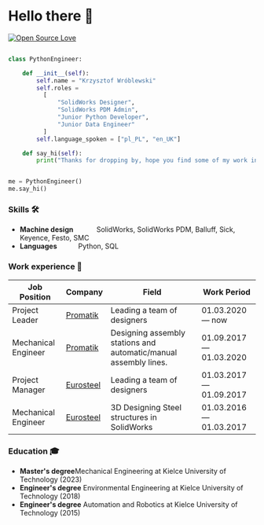 # Hello there 👋

[![Open Source Love](https://badges.frapsoft.com/os/v1/open-source.svg?v=102)](https://github.com/ellerbrock/open-source-badge/)


```python

class PythonEngineer:

    def __init__(self):
        self.name = "Krzysztof Wróblewski"
        self.roles =
          [
              "SolidWorks Designer",
              "SolidWorks PDM Admin",
              "Junior Python Developer",
              "Junior Data Engineer"
          ]
        self.language_spoken = ["pl_PL", "en_UK"]

    def say_hi(self):
        print("Thanks for dropping by, hope you find some of my work interesting.")


me = PythonEngineer()
me.say_hi()
```

### Skills 🛠️

- **Machine design**&nbsp;&nbsp;&nbsp;&nbsp;&nbsp;&nbsp;&nbsp; &nbsp; &nbsp;
SolidWorks, SolidWorks PDM, Balluff, Sick, Keyence, Festo, SMC
- **Languages**&nbsp;&nbsp;&nbsp;&nbsp;&nbsp;&nbsp;&nbsp; &nbsp; &nbsp;Python, SQL


### Work experience 👔
| Job Position          | Company        | Field                           | Work Period                |
| --------------------- | -------------- | ------------------------------- | -------------------------- |
| Project Leader| [Promatik](https://promatik-kielce.com.pl) | Leading a team of designers | 01.03.2020 —  now |
|Mechanical Engineer    | [Promatik](https://promatik-kielce.com.pl)          | Designing assembly stations and automatic/manual assembly lines.  | 01.09.2017 — 01.03.2020    |
|Project Manager     | [Eurosteel](https://http://www.eurosteel.pl)          | Leading a team of designers  | 01.03.2017 — 01.09.2017    |
| Mechanical Engineer     | [Eurosteel](https://http://www.eurosteel.pl)          | 3D Designing Steel structures in SolidWorks  | 01.03.2016 — 01.03.2017    |


### Education 🎓
- **Master's degree**Mechanical Engineering at Kielce University of Technology (2023)
- **Engineer's degree** Environmental Engineering at Kielce University of Technology (2018)
- **Engineer's degree** Automation and Robotics at Kielce University of Technology (2015)
